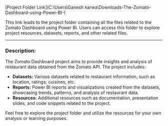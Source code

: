 [Project Folder Link](C:\Users\Ganesh karwa\Downloads\-The-Zomato-Dashboard-using-Power-BI-)

This link leads to the project folder containing all the files related to the Zomato Dashboard using Power BI. Users can access this folder to explore project resources, datasets, reports, and other related files.

---

### Description:

The Zomato Dashboard project aims to provide insights and analysis of restaurant data obtained from the Zomato API. The project includes:

- **Datasets:** Various datasets related to restaurant information, such as location, ratings, cuisines, etc.
- **Reports:** Power BI reports and visualizations created from the datasets, showcasing trends, patterns, and analysis of restaurant data.
- **Resources:** Additional resources such as documentation, presentation slides, and code snippets related to the project.

Feel free to explore the project folder and utilize the resources for your own analysis or learning purposes.
